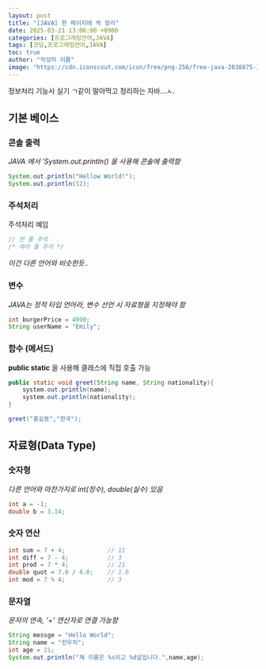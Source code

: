 ```yaml
---
layout: post
title: "[JAVA] 한 페이지에 싹 정리"
date: 2025-03-21 13:06:00 +0900
categories: [프로그래밍언어,JAVA]
tags: [코딩,프로그래밍언어,JAVA]
toc: true
author: "작성자 이름"
image: "https://cdn.iconscout.com/icon/free/png-256/free-java-2038875-1720088.png"
---      
```



정보처리 기능사 실기 ㄱ같이 말아먹고 정리하는 자바...ㅅ.  

## 기본 베이스  

### 콘솔 출력  
*JAVA 에서 'System.out.println() 을 사용해 콘솔에 출력함*  
```java
System.out.println("Hellow World!");
System.out.println(12);
```

  
### 주석처리  
주석처리 예임  
```java
// 한 줄 주석
/* 여러 줄 주석 */
```
*이건 다른 언어와 비슷한듯..*  

  
### 변수  
*JAVA는 정적 타입 언어라, 변수 선언 시 자료형을 지정해야 함*  
```java
int burgerPrice = 4990;
String userName = "Emily";
```


### 함수 (메서드)  
**public static** 을 사용해 클래스에 직접 호출 가능  
```java
public static void greet(String name, String nationality){
    system.out.println(name);
    system.out.println(nationality);
}

greet("홍길동","한국");
```


## 자료형(Data Type)  

### 숫자형  
*다른 언어와 마찬가지로 int(정수), double(실수) 있음*  
```java
int a = -1;
double b = 3.14;
```


### 숫자 연산  
```java
int sum = 7 + 4;            // 11  
int diff = 7 - 4;           // 3  
int prod = 7 * 4;           // 21  
double quot = 7.0 / 4.0;    // 1.0  
int mod = 7 % 4;            // 3
```


### 문자열  
*문자의 연속, '+' 연산자로 연결 가능함*  
```java
String messge = "Hello World";
String name = "전우치";
int age = 21;
System.out.println("제 이름은 %s이고 %d살입니다.",name,age);
```  
  



